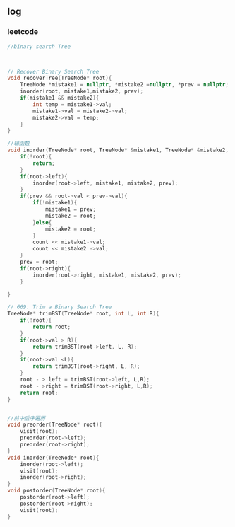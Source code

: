 <!--
 * @Author: liu kang
 * @Date: 2024-06-06 22:48:30
 * @LastEditors: fade
 * @LastEditTime: 2024-06-09 12:56:55
 * @FilePath: \Notes\log\daylog\2024-06-06.md
 * @Description: 
 * 
 * Copyright (c) 2024 by ${git_name_email}, All Rights Reserved. 
-->
## log
### leetcode


```cpp
//binary search Tree



// Recover Binary Search Tree
void recoverTree(TreeNode* root){
    TreeNode *mistake1 = nullptr, *mistake2 =nullptr, *prev = nullptr;
    inorder(root, mistake1,mistake2, prev);
    if(mistake1 && mistake2){
        int temp = mistake1->val;
        mistake1->val = mistake2->val;
        mistake2->val = temp;
    }
}

//辅函数
void inorder(TreeNode* root, TreeNode* &mistake1, TreeNode* &mistake2, TreeNode* &prev){
    if(!root){
        return;
    }
    if(root->left){
        inorder(root->left, mistake1, mistake2, prev);
    }
    if(prev && root->val < prev->val){
        if(!mistake1){
            mistake1 = prev;
            mistake2 = root;
        }else{
            mistake2 = root;
        }
        count << mistake1->val;
        count << mistake2 ->val;
    }
    prev = root;
    if(root->right){
        inorder(root->right, mistake1, mistake2, prev);
    }

}

// 669. Trim a Binary Search Tree
TreeNode* trimBST(TreeNode* root, int L, int R){
    if(!root){
        return root;
    }
    if(root->val > R){
        return trimBST(root->left, L, R);
    }
    if(root->val <L){
        return trimBST(root->right, L, R);
    }
    root - > left = trimBST(root->left, L,R);
    root - >right = trimBST(root->right, L,R);
    return root;
}


//前中后序遍历
void preorder(TreeNode* root){
    visit(root);
    preorder(root->left);
    preorder(root->right);
}
void inorder(TreeNode* root){
    inorder(root->left);
    visit(root);
    inorder(root->right);
}
void postorder(TreeNode* root){
    postorder(root->left);
    postorder(root->right);
    visit(root);
}
```
